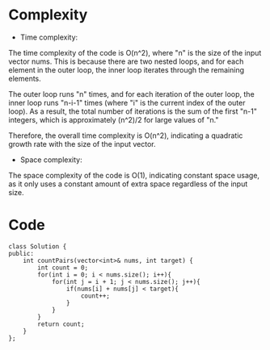 # Complexity

- Time complexity:
<!-- Add your time complexity here, e.g. $$O(n)$$ -->
The time complexity of the code is O(n^2), where "n" is the size of the input vector nums. This is because there are two nested loops, and for each element in the outer loop, the inner loop iterates through the remaining elements.

The outer loop runs "n" times, and for each iteration of the outer loop, the inner loop runs "n-i-1" times (where "i" is the current index of the outer loop). As a result, the total number of iterations is the sum of the first "n-1" integers, which is approximately (n^2)/2 for large values of "n."

Therefore, the overall time complexity is O(n^2), indicating a quadratic growth rate with the size of the input vector.

- Space complexity:
<!-- Add your space complexity here, e.g. $$O(n)$$ -->
The space complexity of the code is O(1), indicating constant space usage, as it only uses a constant amount of extra space regardless of the input size.

# Code

```C++[]
class Solution {
public:
    int countPairs(vector<int>& nums, int target) {
        int count = 0;
        for(int i = 0; i < nums.size(); i++){
            for(int j = i + 1; j < nums.size(); j++){
                if(nums[i] + nums[j] < target){
                    count++;
                }
            }
        }
        return count;
    }
};
```
